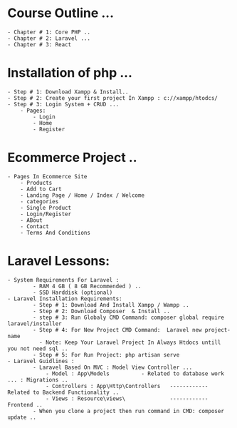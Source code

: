# Course Outline ...

    - Chapter # 1: Core PHP ..
    - Chapter # 2: Laravel ...
    - Chapter # 3: React

# Installation of php ...

    - Step # 1: Download Xampp & Install..
    - Step # 2: Create your first project In Xampp : c://xampp/htodcs/
    - Step # 3: Login System + CRUD ...
        - Pages:
            - Login
            - Home
            - Register

# Ecommerce Project ..

    - Pages In Ecommerce Site
        - Products
        - Add to Cart
        - Landing Page / Home / Index / Welcome
        - categories
        - Single Product
        - Login/Register
        - ABout
        - Contact
        - Terms And Conditions

# Laravel Lessons:

    - System Requirements For Laravel :
            - RAM 4 GB ( 8 GB Recommended ) ..
            - SSD Harddisk (optional)
    - Laravel Installation Requirements:
            - Step # 1: Download And Install Xampp / Wampp ..
            - Step # 2: Download Composer  & Install ..
            - step # 3: Run Globaly CMD Command: composer global require laravel/installer
            - Step # 4: For New Project CMD Command:  Laravel new project-name
              - Note: Keep Your Laravel Project In Always Htdocs untill you not need sql ..
            - Step # 5: For Run Project: php artisan serve
    - Laravel Guidlines :
            - Laravel Based On MVC : Model View Controller ...
                - Model : App\Models          - Related to database work ... : Migrations ..
                - Controllers : App\Http\Controllers   ------------ Related to Backend Functionality ..
                - Views : Resource\views\              ------------ Frontend ..
            - When you clone a project then run command in CMD: composer update ..
